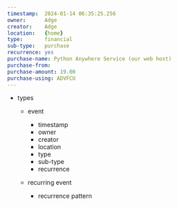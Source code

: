 ```yaml
---
timestamp:  2024-01-14 06:35:25.256
owner:      Adge
creator:    Adge
location:   {home}
type:       financial
sub-type:   purchase
recurrence: yes
purchase-name: Python Anywhere Service (our web host)
purchase-from: 
purchase-amount: 19.00
purchase-using: ADVFCU
---
```



- types
    - event
        - timestamp
        - owner
        - creator
        - location
        - type
        - sub-type
        - recurrence

    - recurring event
        - recurrence pattern